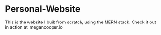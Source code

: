 # Personal-Website
This is the website I built from scratch, using the MERN stack. Check it out in action at: megancooper.io
